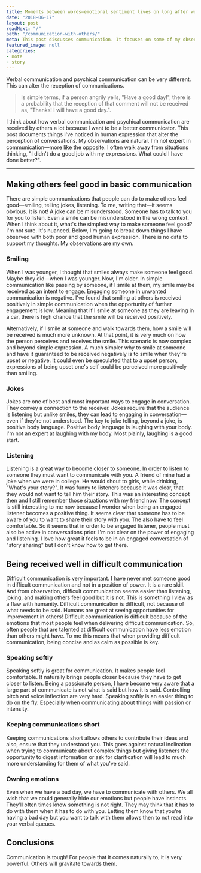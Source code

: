 ```yaml
---
title: Moments between words—emotional sentiment lives on long after words
date: "2018-06-17"
layout: post
readNext: "/"
path: "/communication-with-others/"
meta: This post discusses communication. It focuses on some of my observations on comunication and how communications may be received.
featured_image: null
categories:
- note
- story
---
```


Verbal communication and psychical communication can be very different. This can alter the reception of communications.

> Is simple terms, if a person angrily yells, "Have a good day!", there is a probability that the reception of that comment will not be received as, "Thanks! I will have a good day.".

I think about how verbal communication and psychical communication are received by others a lot because I want to be a better communicator. This post documents things I've noticed in human expression that alter the perception of conversations. My observations are natural. I'm not expert in communication—more like the opposite. I often walk away from situations thinking, "I didn't do a good job with my expressions. What could I have done better?".

---

## Making others feel good in basic communication

There are simple communications that people can do to make others feel good—smiling, telling  jokes, listening. To me, writing that—it seems obvious. It is not! A joke can be misunderstood. Someone has to talk to you for you to listen. Even a smile can be misunderstood in the wrong context. When I think about it, what's the simplest way to make someone feel good? I'm not sure. It's nuanced. Below, I'm going to break down things I have observed with both poor and good human expression. There is no data to support my thoughts. My observations are my own.

### Smiling

When I was younger, I thought that smiles always make someone feel good. Maybe they did—when I was younger. Now, I'm older. In simple communication like passing by someone, if I smile at them, my smile may be received as an intent to engage. Engaging someone in unwanted communication is negative. I've found that smiling at others is received positively in simple communication when the opportunity of further engagement is low. Meaning that if I smile at someone as they are leaving in a car, there is high chance that the smile will be received positively.

Alternatively, if I smile at someone and walk towards them, how a smile will be received is much more unknown. At that point, it is very much on how the person perceives and receives the smile. This scenario is now complex and beyond simple expression. A much simpler why to smile at someone and have it guaranteed to be received negatively is to smile when they're upset or negative. It could even be speculated that to a upset person, expressions of being upset one's self could be perceived more positively than smiling.

### Jokes

Jokes are one of best and most important ways to engage in conversation. They convey a connection to the receiver. Jokes require that the audience is listening but unlike smiles, they can lead to engaging in conversation—even if they're not understood. The key to joke telling, beyond a joke, is positive body language. Positive body language is laughing with your body. I'm not an expert at laughing with my body. Most plainly, laughing is a good start.

### Listening

Listening is a great way to become closer to someone. In order to listen to someone they must want to communicate with you. A friend of mine had a joke when we were in college. He would shout to girls, while drinking, "What's your story?". It was funny to listeners because it was clear, that they would not want to tell him their story. This was an interesting concept then and I still remember those situations with my friend now. The concept is still interesting to me now because I wonder when being an engaged listener becomes a positive thing. It seems clear that someone has to be aware of you to want to share their story with you. The also have to feel comfortable. So it seems that in order to be engaged listener, people must also be active in conversations prior. I'm not clear on the power of engaging and listening. I love how great it feels to be in an engaged conversation of "story sharing" but I don't know how to get there.

## Being received well in difficult communication

Difficult communication is very important. I have never met someone good in difficult communication and not in a position of power. It is a  rare skill. And from observation, difficult communication seems easier than listening, joking, and making others feel good but it is not. This is something I view as a flaw with humanity. Difficult communication is difficult, not because of what needs to be said. Humans are great at seeing opportunities for improvement in others! Difficult communication is difficult because of the emotions that most people feel when delivering difficult communication. So, often people that are talented at difficult communication have less emotion than others might have. To me this means that when providing difficult communication, being concise and as calm as possible is key.

### Speaking softly

Speaking softly is great for communication. It makes people feel comfortable. It naturally brings people closer because they have to get closer to listen. Being a passionate person, I have become very aware that a large part of communicate is not what is said but how it is said. Controlling pitch and voice inflection are very hard. Speaking softly is an easier thing to do on the fly. Especially when communicating about things with passion or intensity.

### Keeping communications short

Keeping communications short allows others to contribute their ideas and also, ensure that they understood you. This goes against natural inclination when trying to communicate about complex things but giving listeners the opportunity to digest information or ask for clarification will lead to much more understanding for them of what you've said.

### Owning emotions

Even when we have a bad day, we have to communicate with others. We all wish that we could generally hide our emotions but people have instincts. They'll often times know something is not right. They may think that it has to do with them when it has to do with you. Letting them know that you're having a bad day but you want to talk with them allows then to not read into your verbal queues.

## Conclusions

Communication is tough! For people that it comes naturally to, it is very powerful. Others will gravitate towards them.
